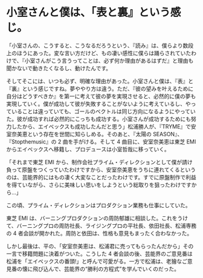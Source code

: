# 小室さんと僕は、「表と裏』という感じ。

「小室さんの、こうすると、こうなるだろうという、『読み』は、僕らより数段上のほうにあった。変な言い方だけど、もの凄い感性に僕らは踊らされていたわけで、『小室さんがこう言うってことは、必ず何か理由があるはずだ』と理由も聞かないで動きたくなるし、動けたんです。

そしてそこには、いつも必ず、明確な理由があった。小室さんと僕は、『表』と『裏』という感じですね。夢ややり方は違う。ただ、『彼の望みを叶えるために自分はどうすべきか』を第一に考えて彼の夢を実現させると、必然的に僕の夢も実現していく。僕が成功して彼が失敗することがないように考えているし、やっていることは違っていても、ゴールのベクトルは同じ方向になるようにやっていた。彼が成功すれば必然的にこっちも成功する。小室さんが成功するためにも努力したから、エイベックスも成功したんだと思う」松浦勝人が、『TRYME』で安室奈美恵という存在を世間に知らしめる。そのあと、『太陽の SEASON』、『Stopthemusic』の 2 曲を手がける。そして 4 曲目に、安室奈美恵は東芝 EMI からエイベックスへ移籍し、プロデュースは小室哲哉に移っていく。

「それまで東芝 EMI から、制作会社プライム・ディレクションとして僕が請け負って原盤をつくっていたわけですから、安室奈美恵をうちに連れてくるというのは、芸能界的にはもの凄く大変なことだったわけです。すでに原盤制作で利益を得ていながら、さらに美味しい思いをしようという総取りを狙ったわけですから...」

この頃、プライム・ディレクションはプロダクション業務も仕事にしていた。

東芝 EMI は、バーニングプロダクションの周防郁雄に相談した。これをうけて、バーニングプロの周防社長、ライジングプロの平社長、依田社長、松浦専務の 4 者会談が開かれた。周防と依田は、性格も意見もまったく合わなかった。

しかし最後は、平の、「安室奈美恵は、松浦君に売ってもらったんだから」その一言で移籍問題に決着がついた。こうした 4 者会談の後、芸能界のご意見番は松浦を「エイベックスの番頭!」と呼んで可愛がる。一方で松浦は、老獪なご意見番の懐に飛び込んで、芸能界の“勝利の方程式”を学んでいくのだった。
